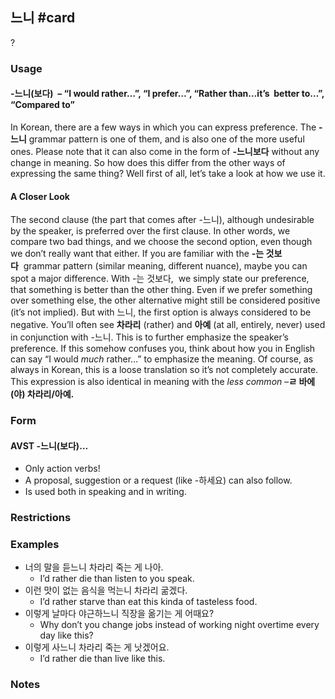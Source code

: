 ## 느니 #card
?
### Usage
#### -느니(보다)  – “I would rather…”, “I prefer…”, “Rather than…it’s  better to…”, “Compared to”
In Korean, there are a few ways in which you can express preference. The **-느니** grammar pattern is one of them, and is also one of the more useful ones. Please note that it can also come in the form of **-느니보다** without any change in meaning.
So how does this differ from the other ways of expressing the same thing? Well first of all, let’s take a look at how we use it.
#### A Closer Look
The second clause (the part that comes after -느니), although undesirable by the speaker, is preferred over the first clause. In other words, we compare two bad things, and we choose the second option, even though we don’t really want that either.
If you are familiar with the **-는 것보다**  grammar pattern (similar meaning, different nuance), maybe you can spot a major difference. With -는 것보다,  we simply state our preference, that something is better than the other thing. Even if we prefer something over something else, the other alternative might still be considered positive (it’s not implied). But with 느니, the first option is always considered to be negative.
You’ll often see **차라리** (rather) and **아예** (at all, entirely, never) used in conjunction with -느니. This is to further emphasize the speaker’s preference. If this somehow confuses you, think about how you in English can say “I would *much* rather…” to emphasize the meaning. Of course, as always in Korean, this is a loose translation so it’s not completely accurate.
This expression is also identical in meaning with the *less common* –**ㄹ 바에(야) 차라리/아예.**
### Form
#### AVST -느니(보다)…
- Only action verbs!
- A proposal, suggestion or a request (like -하세요) can also follow.
- Is used both in speaking and in writing.
### Restrictions
### Examples
- 너의 말을 듣느니 차라리 죽는 게 나아.
	- I’d rather die than listen to you speak.
- 이런 맛이 없는 음식을 먹는니 차라리 굶겠다.
	- I’d rather starve than eat this kinda of tasteless food.
- 이렇게 날마다 야근하느니 직장을 옮기는 게 어때요?
	- Why don’t you change jobs instead of working night overtime every day like this?
- 이렇게 사느니 차라리 죽는 게 낫겠어요.
	- I’d rather die than live like this.
### Notes
<!--SR:!2025-02-27,67,270-->